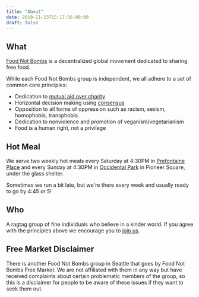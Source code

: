```yaml
---
title: "About"
date: 2019-11-23T15:17:56-08:00
draft: false
---
```


## What

[Food Not Bombs](http://foodnotbombs.net/) is a decentralized global movement
dedicated to sharing free food.

While each Food Not Bombs group is independent, we all adhere to a set 
of common core principles:

* Dedication to [mutual aid over charity](http://www.deanspade.net/wp-content/uploads/2020/03/Mutual-Aid-Article-Social-Text-Final.pdf)
* Horizontal decision making using [consensus](https://www.seedsforchange.org.uk/shortconsensus)
* Opposition to all forms of oppression such as racism, sexism, homophobia, transphobia.
* Dedication to nonviolence and promotion of veganism/vegetarianism
* Food is a human right, not a privilege

## Hot Meal

We serve two weekly hot meals every Saturday at 4:30PM in [Prefontaine Place](https://www.openstreetmap.org/#map=19/47.60186/-122.33119)
and every Sunday at 4:30PM in [Occidental Park](https://www.openstreetmap.org/#map=19/47.60029/-122.33328)
in Pioneer Square, under the glass shelter.

Sometimes we run a bit late, but we're there every week and usually ready to go by 4:45 or 5!

## Who

A ragtag group of fine individuals who believe in a kinder world. If you agree with the principles above
we encourage you to [join us](/join/).

## Free Market Disclaimer

There is another Food Not Bombs group in Seattle that goes by Food Not Bombs Free Market. We are not affiliated with them in any way but have received complaints about certain problematic members of the group, so this is a disclaimer for people to be aware of these issues if they want to seek them out.
